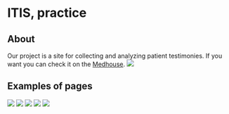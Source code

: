 # ITIS, practice
## About
Our project is a site for collecting and analyzing patient testimonies. If you want you can check it on the [Medhouse](http://medhouse.pythonanywhere.com).
<img src="https://github.com/chackydude/med-project/raw/master/images/main.png">
## Examples of pages
<img src="https://github.com/chackydude/med-project/raw/master/images/login.png">
<img src="https://github.com/chackydude/med-project/raw/master/images/logup.png">
<img src="https://github.com/chackydude/med-project/raw/master/images/cab.png">
<img src="https://github.com/chackydude/med-project/raw/master/images/graphs.png">
<img src="https://github.com/chackydude/med-project/raw/master/images/analys.png">
